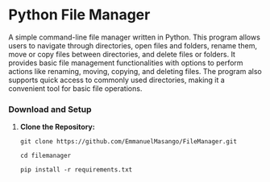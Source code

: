 # Python File Manager
A simple command-line file manager written in Python. 
This program allows users to navigate through directories, open files and folders, rename them, move or copy files between directories, and delete files or folders. 
It provides basic file management functionalities with options to perform actions like renaming, moving, copying, and deleting files. 
The program also supports quick access to commonly used directories, making it a convenient tool for basic file operations.


### Download and Setup

1. **Clone the Repository:**
   ```In bash or any other command line
   git clone https://github.com/EmmanuelMasango/FileManager.git

   cd filemanager
   
   pip install -r requirements.txt

